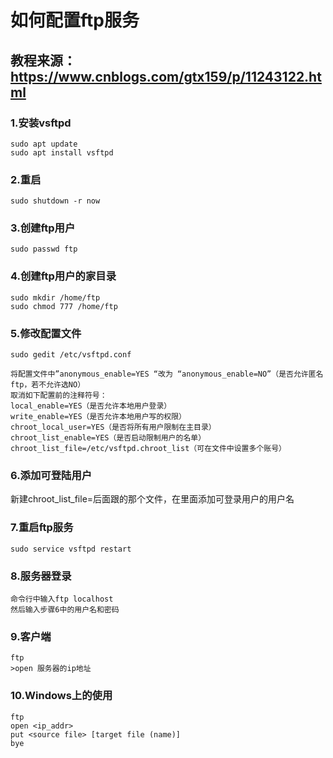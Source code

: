 # 如何配置ftp服务
## 教程来源：https://www.cnblogs.com/gtx159/p/11243122.html
### 1.安装vsftpd
```
sudo apt update
sudo apt install vsftpd
```
### 2.重启
```
sudo shutdown -r now
```
### 3.创建ftp用户
```
sudo passwd ftp
```
### 4.创建ftp用户的家目录
```
sudo mkdir /home/ftp
sudo chmod 777 /home/ftp
```
### 5.修改配置文件
```
sudo gedit /etc/vsftpd.conf
```
```
将配置文件中”anonymous_enable=YES “改为 “anonymous_enable=NO”（是否允许匿名ftp，若不允许选NO）
取消如下配置前的注释符号：
local_enable=YES（是否允许本地用户登录）
write_enable=YES（是否允许本地用户写的权限）
chroot_local_user=YES（是否将所有用户限制在主目录）
chroot_list_enable=YES（是否启动限制用户的名单）
chroot_list_file=/etc/vsftpd.chroot_list（可在文件中设置多个账号）
```
### 6.添加可登陆用户
新建chroot_list_file=后面跟的那个文件，在里面添加可登录用户的用户名
### 7.重启ftp服务
```
sudo service vsftpd restart
```
### 8.服务器登录
```
命令行中输入ftp localhost
然后输入步骤6中的用户名和密码
```
### 9.客户端
```
ftp
>open 服务器的ip地址
```
### 10.Windows上的使用
```
ftp
open <ip_addr>
put <source file> [target file (name)]
bye
```
